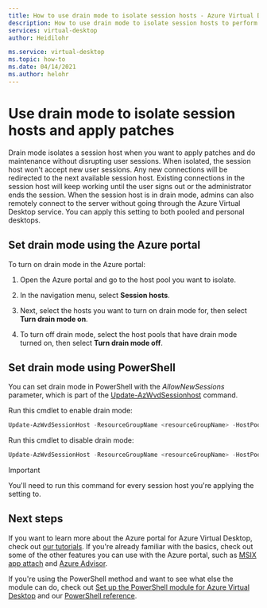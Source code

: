 ```yaml
---
title: How to use drain mode to isolate session hosts - Azure Virtual Desktop
description: How to use drain mode to isolate session hosts to perform maintenance in Azure Virtual Desktop.
services: virtual-desktop
author: Heidilohr

ms.service: virtual-desktop
ms.topic: how-to
ms.date: 04/14/2021
ms.author: helohr 
---
```


# Use drain mode to isolate session hosts and apply patches

Drain mode isolates a session host when you want to apply patches and do maintenance without disrupting user sessions. When isolated, the session host won't accept new user sessions. Any new connections will be redirected to the next available session host. Existing connections in the session host will keep working until the user signs out or the administrator ends the session. When the session host is in drain mode, admins can also remotely connect to the server without going through the Azure Virtual Desktop service. You can apply this setting to both pooled and personal desktops.

## Set drain mode using the Azure portal

To turn on drain mode in the Azure portal:

1. Open the Azure portal and go to the host pool you want to isolate.

2. In the navigation menu, select **Session hosts**.

3. Next, select the hosts you want to turn on drain mode for, then select **Turn drain mode on**.

4. To turn off drain mode, select the host pools that have drain mode turned on, then select **Turn drain mode off**.

## Set drain mode using PowerShell

You can set drain mode in PowerShell with the *AllowNewSessions* parameter, which is part of the [Update-AzWvdSessionhost](/powershell/module/az.desktopvirtualization/update-azwvdsessionhost) command.

Run this cmdlet to enable drain mode:

```powershell
Update-AzWvdSessionHost -ResourceGroupName <resourceGroupName> -HostPoolName <hostpoolname> -Name <hostname> -AllowNewSession:$False
```

Run this cmdlet to disable drain mode:

```powershell
Update-AzWvdSessionHost -ResourceGroupName <resourceGroupName> -HostPoolName <hostpoolname> -Name <hostname> -AllowNewSession:$True
```

>[!IMPORTANT]
>You'll need to run this command for every session host you're applying the setting to.

## Next steps

If you want to learn more about the Azure portal for Azure Virtual Desktop, check out [our tutorials](create-host-pools-azure-marketplace.md). If you're already familiar with the basics, check out some of the other features you can use with the Azure portal, such as [MSIX app attach](app-attach-azure-portal.md) and [Azure Advisor](../advisor/advisor-overview.md).

If you're using the PowerShell method and want to see what else the module can do, check out [Set up the PowerShell module for Azure Virtual Desktop](powershell-module.md) and our [PowerShell reference](/powershell/module/az.desktopvirtualization/).
